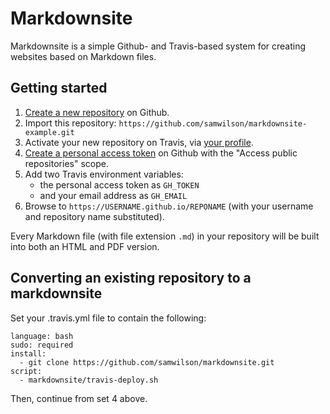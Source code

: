 Markdownsite
===========

Markdownsite is a simple Github- and Travis-based system
for creating websites based on Markdown files.

## Getting started

1. [Create a new repository](https://github.com/new) on Github.
2. Import this repository:
   `https://github.com/samwilson/markdownsite-example.git`
3. Activate your new repository on Travis,
   via [your profile](https://travis-ci.org/profile/).
4. [Create a personal access token](https://github.com/settings/tokens) on Github
   with the "Access public repositories" scope.
5. Add two Travis environment variables:
   - the personal access token as `GH_TOKEN`
   - and your email address as `GH_EMAIL`
6. Browse to `https://USERNAME.github.io/REPONAME` (with your username and repository name substituted).

Every Markdown file (with file extension `.md`) in your repository
will be built into both an HTML and PDF version.

## Converting an existing repository to a markdownsite

Set your .travis.yml file to contain the following:

	language: bash
	sudo: required
	install:
	  - git clone https://github.com/samwilson/markdownsite.git
	script:
	  - markdownsite/travis-deploy.sh

Then, continue from set 4 above.
